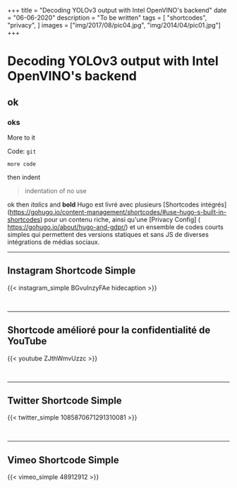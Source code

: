 +++
title = "Decoding YOLOv3 output with Intel OpenVINO's backend"
date = "06-06-2020"
description = "To be written"
tags = [
    "shortcodes",
    "privacy",
]
images = ["img/2017/08/pic04.jpg", "img/2014/04/pic01.jpg"]
+++

# Decoding YOLOv3 output with Intel OpenVINO's backend
## ok
### oks

More to it

Code: `git`

```
more code
```

then indent
> indentation of no use

ok then _italics_ and **bold**
Hugo est livré avec plusieurs [Shortcodes intégrés] (https://gohugo.io/content-management/shortcodes/#use-hugo-s-built-in-shortcodes) pour un contenu riche, ainsi qu'une [Privacy Config] ( https://gohugo.io/about/hugo-and-gdpr/) et un ensemble de codes courts simples qui permettent des versions statiques et sans JS de diverses intégrations de médias sociaux.
<!--more-->
---

## Instagram Shortcode Simple

{{< instagram_simple BGvuInzyFAe hidecaption >}}

<br>

---

## Shortcode amélioré pour la confidentialité de YouTube

{{< youtube ZJthWmvUzzc >}}

<br>

---

## Twitter Shortcode Simple

{{< twitter_simple 1085870671291310081 >}}

<br>

---

## Vimeo Shortcode Simple

{{< vimeo_simple 48912912 >}}
